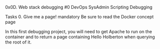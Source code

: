 0x0D. Web stack debugging #0
DevOps
SysAdmin
Scripting
Debugging

Tasks
0. Give me a page!
mandatory
Be sure to read the Docker concept page

In this first debugging project, you will need to get Apache to run on the container and to return a page containing Hello Holberton when querying the root of it.


